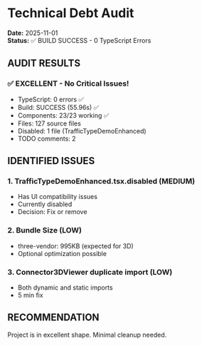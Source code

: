 # Technical Debt Audit

**Date:** 2025-11-01  
**Status:** ✅ BUILD SUCCESS - 0 TypeScript Errors

## AUDIT RESULTS

### ✅ EXCELLENT - No Critical Issues!

- TypeScript: 0 errors ✅
- Build: SUCCESS (55.96s) ✅
- Components: 23/23 working ✅
- Files: 127 source files
- Disabled: 1 file (TrafficTypeDemoEnhanced)
- TODO comments: 2

## IDENTIFIED ISSUES

### 1. TrafficTypeDemoEnhanced.tsx.disabled (MEDIUM)

- Has UI compatibility issues
- Currently disabled
- Decision: Fix or remove

### 2. Bundle Size (LOW)

- three-vendor: 995KB (expected for 3D)
- Optional optimization possible

### 3. Connector3DViewer duplicate import (LOW)

- Both dynamic and static imports
- 5 min fix

## RECOMMENDATION

Project is in excellent shape. Minimal cleanup needed.
